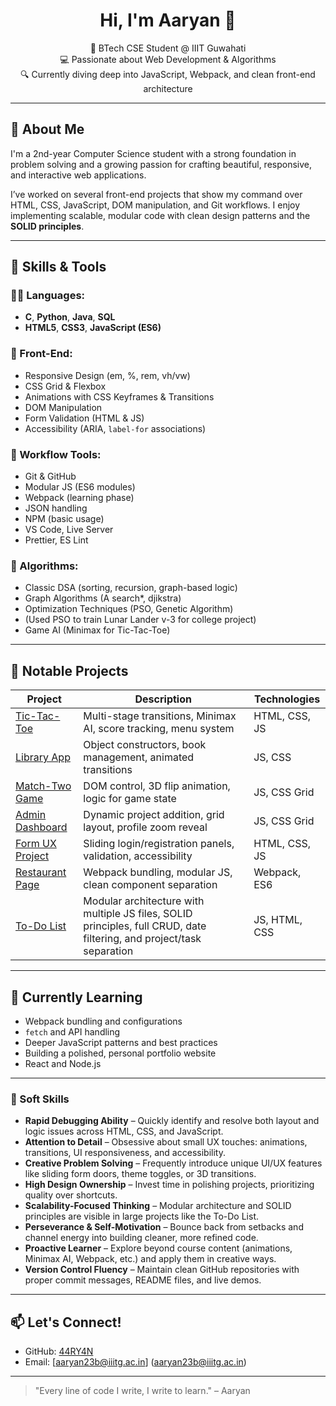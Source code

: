 <h1 align="center">Hi, I'm Aaryan 👋</h1>

<p align="center">
  🧠 BTech CSE Student @ IIIT Guwahati <br/>
  💻 Passionate about Web Development & Algorithms <br/>
  🔍 Currently diving deep into JavaScript, Webpack, and clean front-end architecture <br/>
</p>

---

## 🚀 About Me

I'm a 2nd-year Computer Science student with a strong foundation in problem solving and a growing passion for crafting beautiful, responsive, and interactive web applications.

I’ve worked on several front-end projects that show my command over HTML, CSS, JavaScript, DOM manipulation, and Git workflows. I enjoy implementing scalable, modular code with clean design patterns and the **SOLID principles**.

---

## 🧠 Skills & Tools

### 👨‍💻 Languages:
- **C**, **Python**, **Java**, **SQL**
- **HTML5**, **CSS3**, **JavaScript (ES6)**

### 🎨 Front-End:
- Responsive Design (em, %, rem, vh/vw)
- CSS Grid & Flexbox
- Animations with CSS Keyframes & Transitions
- DOM Manipulation
- Form Validation (HTML & JS)
- Accessibility (ARIA, `label-for` associations)

### 🧰 Workflow Tools:
- Git & GitHub
- Modular JS (ES6 modules)
- Webpack (learning phase)
- JSON handling
- NPM (basic usage)
- VS Code, Live Server
- Prettier, ES Lint

### 🧠 Algorithms:
- Classic DSA (sorting, recursion, graph-based logic)
- Graph Algorithms (A search*, djikstra)
- Optimization Techniques (PSO, Genetic Algorithm)
- (Used PSO to train Lunar Lander v-3 for college project)
- Game AI (Minimax for Tic-Tac-Toe)

---

## 🧪 Notable Projects

| Project | Description | Technologies |
|--------|-------------|--------------|
| [Tic-Tac-Toe](https://44RY4N.github.io/tic-tac-toe/) | Multi-stage transitions, Minimax AI, score tracking, menu system | HTML, CSS, JS |
| [Library App](https://44RY4N.github.io/library-app/) | Object constructors, book management, animated transitions | JS, CSS |
| [Match-Two Game](https://44RY4N.github.io/project-match-two/) | DOM control, 3D flip animation, logic for game state | JS, CSS Grid |
| [Admin Dashboard](https://44RY4N.github.io/admin-dashboard/) | Dynamic project addition, grid layout, profile zoom reveal | JS, CSS Grid |
| [Form UX Project](https://44RY4N.github.io/project-form/) | Sliding login/registration panels, validation, accessibility | HTML, CSS, JS |
| [Restaurant Page](https://44RY4N.github.io/restaurant-page/) | Webpack bundling, modular JS, clean component separation | Webpack, ES6 |
| [To-Do List](https://44RY4N.github.io/todo-list/) | Modular architecture with multiple JS files, SOLID principles, full CRUD, date filtering, and project/task separation | JS, HTML, CSS |


---

## 🌱 Currently Learning

- Webpack bundling and configurations                              
- `fetch` and API handling                            
- Deeper JavaScript patterns and best practices                                  
- Building a polished, personal portfolio website                                                
-  React and Node.js                                        

---

### 🧠 Soft Skills

- **Rapid Debugging Ability** – Quickly identify and resolve both layout and logic issues across HTML, CSS, and JavaScript.
- **Attention to Detail** – Obsessive about small UX touches: animations, transitions, UI responsiveness, and accessibility.
- **Creative Problem Solving** – Frequently introduce unique UI/UX features like sliding form doors, theme toggles, or 3D transitions.
- **High Design Ownership** – Invest time in polishing projects, prioritizing quality over shortcuts.
- **Scalability-Focused Thinking** – Modular architecture and SOLID principles are visible in large projects like the To-Do List.
- **Perseverance & Self-Motivation** – Bounce back from setbacks and channel energy into building cleaner, more refined code.
- **Proactive Learner** – Explore beyond course content (animations, Minimax AI, Webpack, etc.) and apply them in creative ways.
- **Version Control Fluency** – Maintain clean GitHub repositories with proper commit messages, README files, and live demos.

---

## 📫 Let's Connect!

- GitHub: [44RY4N](https://github.com/44RY4N)
- Email: [aaryan23b@iiitg.ac.in] (aaryan23b@iiitg.ac.in)

---

> "Every line of code I write, I write to learn." – Aaryan

